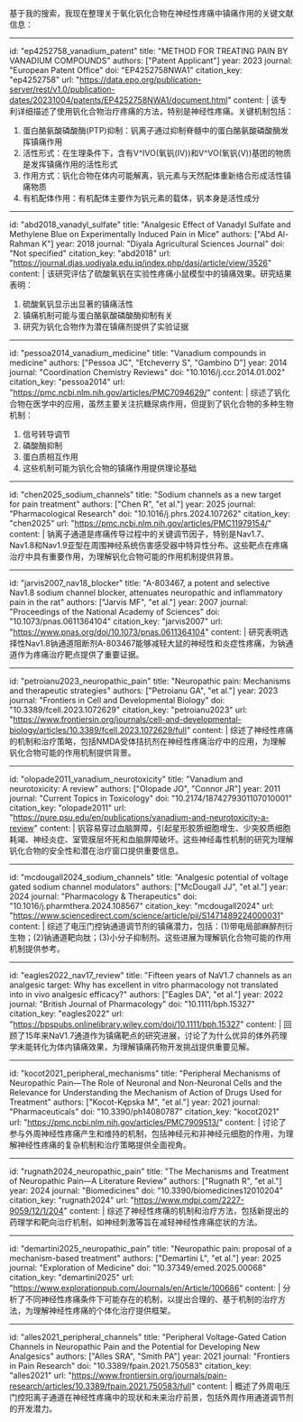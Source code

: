 基于我的搜索，我现在整理关于氧化钒化合物在神经性疼痛中镇痛作用的关键文献信息：

----
id: "ep4252758_vanadium_patent"
title: "METHOD FOR TREATING PAIN BY VANADIUM COMPOUNDS"
authors: ["Patent Applicant"]
year: 2023
journal: "European Patent Office"
doi: "EP4252758NWA1"
citation_key: "ep4252758"
url: "https://data.epo.org/publication-server/rest/v1.0/publication-dates/20231004/patents/EP4252758NWA1/document.html"
content: |
  该专利详细描述了使用钒化合物治疗疼痛的方法，特别是神经性疼痛。关键机制包括：
  1. 蛋白酪氨酸磷酸酶(PTP)抑制：钒离子通过抑制脊髓中的蛋白酪氨酸磷酸酶发挥镇痛作用
  2. 活性形式：在生理条件下，含有V^IVO(氧钒(IV))和V^VO(氧钒(V))基团的物质是发挥镇痛作用的活性形式
  3. 作用方式：钒化合物在体内可能解离，钒元素与天然配体重新络合形成活性镇痛物质
  4. 有机配体作用：有机配体主要作为钒元素的载体，钒本身是活性成分

----
id: "abd2018_vanadyl_sulfate"
title: "Analgesic Effect of Vanadyl Sulfate and Methylene Blue on Experimentally Induced Pain in Mice"
authors: ["Abd Al-Rahman K"]
year: 2018
journal: "Diyala Agricultural Sciences Journal"
doi: "Not specified"
citation_key: "abd2018"
url: "https://journal.djas.uodiyala.edu.iq/index.php/dasj/article/view/3526"
content: |
  该研究评估了硫酸氧钒在实验性疼痛小鼠模型中的镇痛效果。研究结果表明：
  1. 硫酸氧钒显示出显著的镇痛活性
  2. 镇痛机制可能与蛋白酪氨酸磷酸酶抑制有关
  3. 研究为钒化合物作为潜在镇痛剂提供了实验证据

----
id: "pessoa2014_vanadium_medicine"
title: "Vanadium compounds in medicine"
authors: ["Pessoa JC", "Etcheverry S", "Gambino D"]
year: 2014
journal: "Coordination Chemistry Reviews"
doi: "10.1016/j.ccr.2014.01.002"
citation_key: "pessoa2014"
url: "https://pmc.ncbi.nlm.nih.gov/articles/PMC7094629/"
content: |
  综述了钒化合物在医学中的应用，虽然主要关注抗糖尿病作用，但提到了钒化合物的多种生物机制：
  1. 信号转导调节
  2. 磷酸酶抑制
  3. 蛋白质相互作用
  4. 这些机制可能为钒化合物的镇痛作用提供理论基础

----
id: "chen2025_sodium_channels"
title: "Sodium channels as a new target for pain treatment"
authors: ["Chen R", "et al."]
year: 2025
journal: "Pharmacological Research"
doi: "10.1016/j.phrs.2024.107262"
citation_key: "chen2025"
url: "https://pmc.ncbi.nlm.nih.gov/articles/PMC11979154/"
content: |
  钠离子通道是疼痛传导过程中的关键调节因子，特别是Nav1.7、Nav1.8和Nav1.9亚型在周围神经系统伤害感受器中特异性分布。这些靶点在疼痛治疗中具有重要作用，为理解钒化合物可能的作用机制提供背景。

----
id: "jarvis2007_nav18_blocker"
title: "A-803467, a potent and selective Nav1.8 sodium channel blocker, attenuates neuropathic and inflammatory pain in the rat"
authors: ["Jarvis MF", "et al."]
year: 2007
journal: "Proceedings of the National Academy of Sciences"
doi: "10.1073/pnas.0611364104"
citation_key: "jarvis2007"
url: "https://www.pnas.org/doi/10.1073/pnas.0611364104"
content: |
  研究表明选择性Nav1.8钠通道阻断剂A-803467能够减轻大鼠的神经性和炎症性疼痛，为钠通道作为疼痛治疗靶点提供了重要证据。

----
id: "petroianu2023_neuropathic_pain"
title: "Neuropathic pain: Mechanisms and therapeutic strategies"
authors: ["Petroianu GA", "et al."]
year: 2023
journal: "Frontiers in Cell and Developmental Biology"
doi: "10.3389/fcell.2023.1072629"
citation_key: "petroianu2023"
url: "https://www.frontiersin.org/journals/cell-and-developmental-biology/articles/10.3389/fcell.2023.1072629/full"
content: |
  综述了神经性疼痛的机制和治疗策略，包括NMDA受体拮抗剂在神经性疼痛治疗中的应用，为理解钒化合物可能的作用机制提供背景。

----
id: "olopade2011_vanadium_neurotoxicity"
title: "Vanadium and neurotoxicity: A review"
authors: ["Olopade JO", "Connor JR"]
year: 2011
journal: "Current Topics in Toxicology"
doi: "10.2174/1874279301107010001"
citation_key: "olopade2011"
url: "https://pure.psu.edu/en/publications/vanadium-and-neurotoxicity-a-review"
content: |
  钒容易穿过血脑屏障，引起星形胶质细胞增生、少突胶质细胞耗竭、神经炎症、室管膜层坏死和血脑屏障破坏。这些神经毒性机制的研究为理解钒化合物的安全性和潜在治疗窗口提供重要信息。

----
id: "mcdougall2024_sodium_channels"
title: "Analgesic potential of voltage gated sodium channel modulators"
authors: ["McDougall JJ", "et al."]
year: 2024
journal: "Pharmacology & Therapeutics"
doi: "10.1016/j.pharmthera.2024.108567"
citation_key: "mcdougall2024"
url: "https://www.sciencedirect.com/science/article/pii/S1471489224000031"
content: |
  综述了电压门控钠通道调节剂的镇痛潜力，包括：(1)带电局部麻醉剂衍生物；(2)钠通道靶向肽；(3)小分子抑制剂。这些进展为理解钒化合物可能的作用机制提供参考。

----
id: "eagles2022_nav17_review"
title: "Fifteen years of NaV1.7 channels as an analgesic target: Why has excellent in vitro pharmacology not translated into in vivo analgesic efficacy?"
authors: ["Eagles DA", "et al."]
year: 2022
journal: "British Journal of Pharmacology"
doi: "10.1111/bph.15327"
citation_key: "eagles2022"
url: "https://bpspubs.onlinelibrary.wiley.com/doi/10.1111/bph.15327"
content: |
  回顾了15年来NaV1.7通道作为镇痛靶点的研究进展，讨论了为什么优异的体外药理学未能转化为体内镇痛效果，为理解镇痛药物开发挑战提供重要见解。

----
id: "kocot2021_peripheral_mechanisms"
title: "Peripheral Mechanisms of Neuropathic Pain—The Role of Neuronal and Non-Neuronal Cells and the Relevance for Understanding the Mechanism of Action of Drugs Used for Treatment"
authors: ["Kocot-Kępska M", "et al."]
year: 2021
journal: "Pharmaceuticals"
doi: "10.3390/ph14080787"
citation_key: "kocot2021"
url: "https://pmc.ncbi.nlm.nih.gov/articles/PMC7909513/"
content: |
  讨论了参与外周神经性疼痛产生和维持的机制，包括神经元和非神经元细胞的作用，为理解神经性疼痛的复杂机制和治疗策略提供全面视角。

----
id: "rugnath2024_neuropathic_pain"
title: "The Mechanisms and Treatment of Neuropathic Pain—A Literature Review"
authors: ["Rugnath R", "et al."]
year: 2024
journal: "Biomedicines"
doi: "10.3390/biomedicines12010204"
citation_key: "rugnath2024"
url: "https://www.mdpi.com/2227-9059/12/1/204"
content: |
  综述了神经性疼痛的机制和治疗方法，包括新提出的药理学和靶向治疗机制，如神经刺激等旨在减轻神经性疼痛症状的方法。

----
id: "demartini2025_neuropathic_pain"
title: "Neuropathic pain: proposal of a mechanism-based treatment"
authors: ["Demartini L", "et al."]
year: 2025
journal: "Exploration of Medicine"
doi: "10.37349/emed.2025.00068"
citation_key: "demartini2025"
url: "https://www.explorationpub.com/Journals/en/Article/100686"
content: |
  分析了不同神经性疼痛条件下可能存在的机制，以提出合理的、基于机制的治疗方法，为理解神经性疼痛的个体化治疗提供框架。

----
id: "alles2021_peripheral_channels"
title: "Peripheral Voltage-Gated Cation Channels in Neuropathic Pain and the Potential for Developing New Analgesics"
authors: ["Alles SRA", "Smith PA"]
year: 2021
journal: "Frontiers in Pain Research"
doi: "10.3389/fpain.2021.750583"
citation_key: "alles2021"
url: "https://www.frontiersin.org/journals/pain-research/articles/10.3389/fpain.2021.750583/full"
content: |
  概述了外周电压门控阳离子通道在神经性疼痛中的现状和未来治疗前景，包括外周作用通道调节剂的开发潜力。